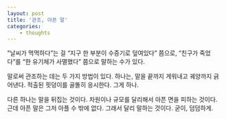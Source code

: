 ```yaml
--- 
layout: post 
title: '관조, 아픈 말' 
categories:
    - thoughts
---
```


"날씨가 먹먹하다”는 걸 “지구 한 부분이 수증기로 덮여있다” 쯤으로, “친구가 죽었다”를 “한 유기체가 사멸했다” 쯤으로 말하는 수가 있다.

말로써 관조하는 데는 두 가지 방법이 있다. 하나는, 말을 끝까지 게워내고 궤양까지 긁어낸다. 적출된 핏덩이를 골똘히 응시한다. 그게 하나.

다른 하나는 말을 뒤집는 것이다. 차원이나 규모를 달리해서 아픈 면을 피하는 것이다. 근데 아픈 말은 그저 아플 수 밖에 없다. 그래서 달리 말하는 것이다. 굳이, 덤덤하게.
